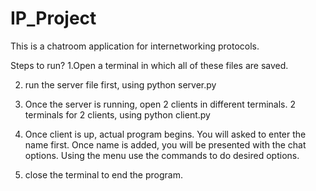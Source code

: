 # IP_Project

This is a chatroom application for internetworking protocols. 

Steps to run?
1.Open a terminal in which all of these files are saved. 

2. run the server file first, using python server.py

3. Once the server is running, open 2 clients in different terminals. 2 terminals for 2 clients, using python client.py

4. Once client is up, actual program begins. You will asked to enter the name first. Once name is added, you will be presented with the chat options. 
Using the menu use the commands to do desired options. 

5. close the terminal to end the program.
